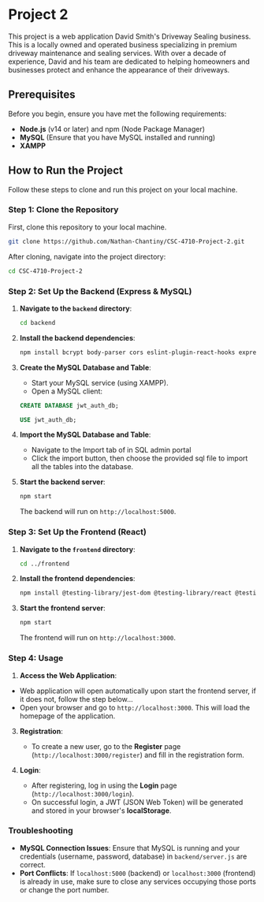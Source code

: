 # Project 2

This project is a web application David Smith's Driveway Sealing business. This is a locally owned and operated
          business specializing in premium driveway maintenance and sealing
          services. With over a decade of experience, David and his team are
          dedicated to helping homeowners and businesses protect and enhance the
          appearance of their driveways.
          
## Prerequisites

Before you begin, ensure you have met the following requirements:
- **Node.js** (v14 or later) and npm (Node Package Manager)
- **MySQL** (Ensure that you have MySQL installed and running)
- **XAMPP**

## How to Run the Project

Follow these steps to clone and run this project on your local machine.

### Step 1: Clone the Repository

First, clone this repository to your local machine.

```bash
git clone https://github.com/Nathan-Chantiny/CSC-4710-Project-2.git
```

 
After cloning, navigate into the project directory:

```bash
cd CSC-4710-Project-2
```

### Step 2: Set Up the Backend (Express & MySQL)

1. **Navigate to the `backend` directory**:

   ```bash
   cd backend
   ```

2. **Install the backend dependencies**:

   ```bash
   npm install bcrypt body-parser cors eslint-plugin-react-hooks express jsonwebtoken multer mysql2
   ```

3. **Create the MySQL Database and Table**:

   - Start your MySQL service (using XAMPP).
   - Open a MySQL client:

   ```sql
   CREATE DATABASE jwt_auth_db;

   USE jwt_auth_db;

4. **Import the MySQL Database and Table**:
   
   - Navigate to the Import tab of in SQL admin portal
   - Click the import button, then choose the provided sql file to import all the tables into the database.


4. **Start the backend server**:

   ```bash
   npm start
   ```

   The backend will run on `http://localhost:5000`.

### Step 3: Set Up the Frontend (React)

1. **Navigate to the `frontend` directory**:

   ```bash
   cd ../frontend
   ```

2. **Install the frontend dependencies**:

   ```bash
   npm install @testing-library/jest-dom @testing-library/react @testing-library/user-event axios eslint-plugin-react-hooks jwt-decode multer react react-dom react-router-dom react-scripts web-vitals
   ```

3. **Start the frontend server**:

   ```bash
   npm start
   ```

   The frontend will run on `http://localhost:3000`.

### Step 4: Usage

1. **Access the Web Application**:

  - Web application will open automatically upon start the frontend server, if it does not, follow the step below...
  - Open your browser and go to `http://localhost:3000`. This will load the homepage of the application.

3. **Registration**:

   - To create a new user, go to the **Register** page (`http://localhost:3000/register`) and fill in the registration form.

4. **Login**:

   - After registering, log in using the **Login** page (`http://localhost:3000/login`).
   - On successful login, a JWT (JSON Web Token) will be generated and stored in your browser's **localStorage**.


### Troubleshooting

- **MySQL Connection Issues**: Ensure that MySQL is running and your credentials (username, password, database) in `backend/server.js` are correct.
- **Port Conflicts**: If `localhost:5000` (backend) or `localhost:3000` (frontend) is already in use, make sure to close any services occupying those ports or change the port number.
